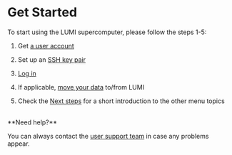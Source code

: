 
<!-- [terms-of-use]: https://www.lumi-supercomputer.eu/lumi-general-terms-of-use_1-0/
[support-account]: https://lumi-supercomputer.eu/user-support/need-help/account/
[myaccessid-profile]: https://mms.myaccessid.org/profile/
[mycsc-profile]: https://my.csc.fi/
[puttygen]: https://www.puttygen.com/#How_to_use_PuTTYgen

[registration]: ../accounts/registration.md
[connecting]: ../connecting/connecting_.md
[website-getstarted]: https://lumi-supercomputer.eu/get-started/
[jump-ssh-key]: #logging-in
[eidas-eduid]: https://puhuri.neic.no/user_guides/myaccessid_registration/ -->


[tech-FAQ]: ../generic/FAQ.md
[support]: ../generic/helpdesk.md

[regular-access]: ./accessLUMI.md
[SSH-keys]: ./SSH-keys.md
[logging-in]: ./loggingin.md
[move-data]: ../storage/moving/scp-rsync.md
[nextsteps]: ./nextsteps.md


# Get Started


To start using the LUMI supercomputer, please follow the steps 1-5:

1. Get [a user account][regular-access]

2. Set up an [SSH key pair][SSH-keys]

3. [Log in][logging-in]

4. If applicable, [move your data][move-data] to/from LUMI

5. Check the [Next steps][nextsteps] for a short introduction to the other menu topics

<!-- for getting most out of this documentation -->



<br />
**Need help?**

You can always contact the [user support team][support] in case any problems appear.


<!-- Plese check out our [tech support FAQ][tech-FAQ] for the most frequently asked questions about getting connected to LUMI and using the computing environment. You can also contact the [support team][support]. -->





